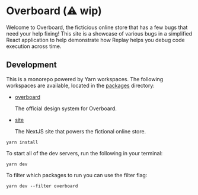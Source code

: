# Overboard (⚠️ wip)

Welcome to Overboard, the ficticious online store that has a few bugs that need your help fixing! This site is a showcase of various bugs in a simplified React application to help demonstrate how Replay helps you debug code execution across time.

## Development

This is a monorepo powered by Yarn workspaces. The following workspaces are available, located in the [packages](/packages) directory:

- [overboard](/packages/overboard/)

  The official design system for Overboard.

- [site](/packages/site/)

  The NextJS site that powers the fictional online store.

```
yarn install
```

To start all of the dev servers, run the following in your terminal:

```
yarn dev
```

To filter which packages to run you can use the filter flag:

```
yarn dev --filter overboard
```
